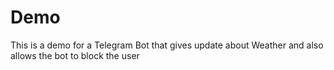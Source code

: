 # Demo
This is a demo for a Telegram Bot that gives update about Weather and also allows the bot to block the user
